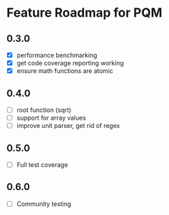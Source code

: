 Feature Roadmap for PQM
================================================================================

0.3.0
--------------------------------------------------------------------------------
- [x] performance benchmarking
- [x] get code coverage reporting working
- [x] ensure math functions are atomic

0.4.0
--------------------------------------------------------------------------------
- [ ] root function (sqrt)
- [ ] support for array values
- [ ] improve unit parser, get rid of regex

0.5.0
--------------------------------------------------------------------------------
- [ ] Full test coverage

0.6.0
--------------------------------------------------------------------------------
- [ ] Community testing
